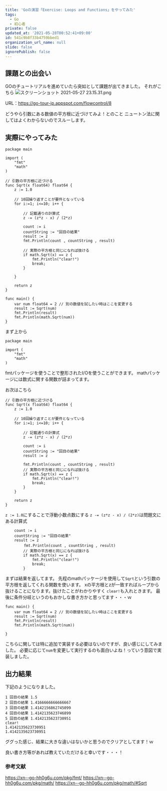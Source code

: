 ```yaml
---
title: 'Goの演習「Exercise: Loops and Functions」をやってみた'
tags:
  - Go
  - 初心者
private: false
updated_at: '2021-05-28T00:52:41+09:00'
id: 541c9b8f33b4759bbed1
organization_url_name: null
slide: false
ignorePublish: false
---
```

## 課題との出会い
GOのチュートリアルを進めていたら突如として課題が出てきました。
それがこちら
![スクリーンショット 2021-05-27 23.15.31.png](https://qiita-image-store.s3.ap-northeast-1.amazonaws.com/0/282722/0699c634-d173-a293-2f79-1ea8cb81cf7e.png)

URL：https://go-tour-jp.appspot.com/flowcontrol/8

どうやら引数にある数値の平方根に近づけてみよ！とのこと
ニュートン法に関してはよくわからないのでスルーします。

## 実際にやってみた
```
package main

import (
	"fmt"
	"math"
)

// 引数の平方根に近づける
func Sqrt(x float64) float64 {
	z := 1.0

	// 10回繰り返すことが要件となっている
	for i:=1; i<=10; i++ {

		// 記載通りの計算式
		z -= (z*z - x) / (2*z)

		count := i  
		countString := "回目の結果"
		result := z
		fmt.Println(count , countString , result)

		// 実際の平方根と同じになれば抜ける
		if math.Sqrt(x) == z {
			fmt.Println("clear!")
			break;
		}

	}

	return z
}

func main() {
	var num float64 = 2 // 別の数値を試したい時はここを変更する
	result := Sqrt(num)	
	fmt.Println(result)
	fmt.Println(math.Sqrt(num))
}
```

まず上から

```
package main

import (
	"fmt"
	"math"
)
```

fmtパッケージを使うことで整形されたI/Oを使うことができます。
mathパッケージには数式に関する関数が詰まってます。

お次はこちら

```
// 引数の平方根に近づける
func Sqrt(x float64) float64 {
	z := 1.0

	// 10回繰り返すことが要件となっている
	for i:=1; i<=10; i++ {

		// 記載通りの計算式
		z -= (z*z - x) / (2*z)

		count := i  
		countString := "回目の結果"
		result := z

		fmt.Println(count , countString , result)
		// 実際の平方根と同じになれば抜ける
		if math.Sqrt(x) == z {
			fmt.Println("clear!")
			break;
		}
	}

	return z
}
```

`z := 1.0`にすることで浮動小数点数にする
`z -= (z*z - x) / (2*z)`は問題文にある計算式

```
	count := i  
	countString := "回目の結果"
	result := z
　　　　　fmt.Println(count , countString , result)
        // 実際の平方根と同じになれば抜ける
        if math.Sqrt(x) == z {
            fmt.Println("clear!")
            break;
        }
```
まずは結果を返してます。
先程のmathパッケージを使用して`Sqrt`という引数の平方根を返してくれる関数を使います。
xの平方根とzが一致すればループから抜けることになります。抜けたことがわかりやすく `clear!`も入れときます。
最後に条件分岐というのもおかしな書き方かと思ってます・・・ｗ

```
func main() {
    var num float64 = 2 // 別の数値を試したい時はここを変更する
    result := Sqrt(num) 
    fmt.Println(result)
    fmt.Println(math.Sqrt(num))

}
```
こちらに関しては特に追加で実装する必要はないのですが、良い感じにしてみました。
必要に応じて`num`を変更して実行するのも面白いよね！っていう意図で実装しました。

## 出力結果
下記のようになりました。

```
1 回目の結果 1.5
2 回目の結果 1.4166666666666667
3 回目の結果 1.4142156862745099
4 回目の結果 1.4142135623746899
5 回目の結果 1.4142135623730951
clear!
1.4142135623730951
1.4142135623730951
```
ググった感じ、結果に大きな違いはないかと思うのでクリアとしてます！ｗ

良い書き方等があれば教えていただけると幸いです・・・！

### 参考文献
https://xn--go-hh0g6u.com/pkg/fmt/
https://xn--go-hh0g6u.com/pkg/math/
https://xn--go-hh0g6u.com/pkg/math/#Sqrt
